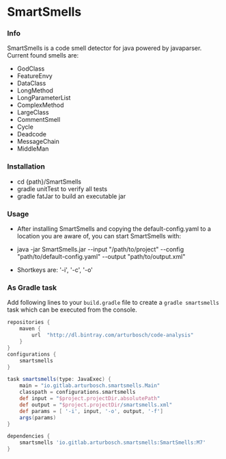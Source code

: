 # SmartSmells

### Info

SmartSmells is a code smell detector for java powered by javaparser.
Current found smells are:

- GodClass
- FeatureEnvy
- DataClass
- LongMethod
- LongParameterList
- ComplexMethod
- LargeClass
- CommentSmell
- Cycle
- Deadcode
- MessageChain
- MiddleMan

### Installation

- cd {path}/SmartSmells
- gradle unitTest to verify all tests
- gradle fatJar to build an executable jar

### Usage

- After installing SmartSmells and copying the default-config.yaml to a location you are aware of, you can start SmartSmells with:

- java -jar SmartSmells.jar --input "/path/to/project" --config "path/to/default-config.yaml" --output "path/to/output.xml"

- Shortkeys are: '-i', '-c', '-o'

### As Gradle task

Add following lines to your `build.gradle` file to create a `gradle smartsmells` task which can be executed from the console.

```groovy
repositories {
	maven {
		url  "http://dl.bintray.com/arturbosch/code-analysis"
	}
}
configurations {
	smartsmells
}

task smartsmells(type: JavaExec) {
	main = "io.gitlab.arturbosch.smartsmells.Main"
	classpath = configurations.smartsmells
	def input = "$project.projectDir.absolutePath"
	def output = "$project.projectDir/smartsmells.xml"
	def params = [ '-i', input, '-o', output, '-f']
	args(params)
}

dependencies {
	smartsmells 'io.gitlab.arturbosch.smartsmells:SmartSmells:M7'
}
```
